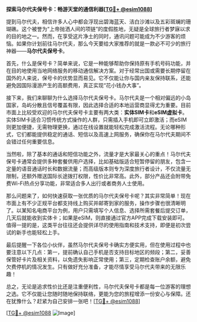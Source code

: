 **探索马尔代夫保号卡：畅游天堂的通信利器[[TG💪+ @esim1088](https://t.me/s/esim1088)]**

提到马尔代夫，相信许多人心中都会浮现出碧海蓝天、洁白沙滩以及五彩斑斓的珊瑚礁。这个被誉为“上帝抛洒人间的项链”的度假胜地，无疑是全球旅行者梦寐以求的目的地之一。然而，在享受这片净土的同时，通讯问题可能成为不少游客的烦恼。如果你计划前往马尔代夫，那么今天要给大家推荐的就是一款必不可少的旅行神器——**马尔代夫保号卡**。

首先，什么是保号卡？简单来说，它是一种能够帮助你保持原有手机号码功能，并在目的地使用当地网络服务的移动通信解决方案。对于经常出国或需要长期停留在国外的人来说，保号卡的优势显而易见。它不仅能让你与国内亲友保持联系，还能避免因国际漫游产生的高额费用，真正实现“花小钱办大事”。

接下来，我们来聊聊为什么选择马尔代夫保号卡。马尔代夫是一个相对偏远的小岛国家，岛屿分散且信号覆盖有限，因此选择合适的本地运营商显得尤为重要。目前市面上比较受欢迎的马尔代夫保号卡主要有两大类：**实体SIM卡**和**eSIM虚拟卡**。实体SIM卡适合习惯传统方式操作的人群，只需插入手机即可立即激活；而eSIM则更加便捷，无需物理更换，通过在线设置就能轻松完成激活流程。无论哪种形式，它们都能提供稳定的通话、短信以及高速上网服务，确保你在马尔代夫期间不会错过任何重要信息。

当然啦，除了基本的通话和短信功能之外，流量才是大家最关心的重点！马尔代夫保号卡通常会提供多种套餐供用户选择，比如基础版适合短暂停留的朋友，包含一定量的语音通话时长和数据流量；而高级版本则专为深度旅行者设计，不仅流量无限制，还额外赠送国际长途拨打权限，性价比非常高。此外，部分产品还会附带免费Wi-Fi热点分享功能，非常适合多人出行或者商务人士使用。

那么问题来了，如何快速获取一张优质的马尔代夫保号卡呢？其实非常简单！现在市面上有不少正规平台都支持线上购买并邮寄到家的服务，操作步骤也很清晰明了。以某知名电商平台为例，用户只需填写个人信息、选择所需套餐后提交订单，几天后就能收到实体卡；如果是eSIM，则直接通过官方APP完成下载安装即可。值得一提的是，这类平台往往还会提供详尽的使用指南和技术支持，即便是初次尝试的新手也能轻松上手。

最后提醒一下各位小伙伴，虽然马尔代夫保号卡确实方便实用，但在使用过程中也要注意以下几点：第一，提前确认自己手机是否支持目标地区的频段；第二，妥善保管好卡片及相关资料，以免遗失影响正常使用；第三，定期检查账户余额，避免欠费停机的情况发生。只有做好充分准备，才能尽情享受马尔代夫带来的无限乐趣！

总之，无论是追求性价比还是注重便利性，马尔代夫保号卡都是每一位游客的理想之选。它不仅能让您随时随地保持联络，更能为您的旅程增添一份安心与保障。还在犹豫什么？赶紧为自己安排一张吧！[[TG💪+ @esim1088](https://t.me/s/esim1088)]

[[TG💪+ @esim1088](https://t.me/s/esim1088) ![Image](https://i.postimg.cc/4NQfJmqS/Snipaste-2025-05-13-00-14-12.png)]